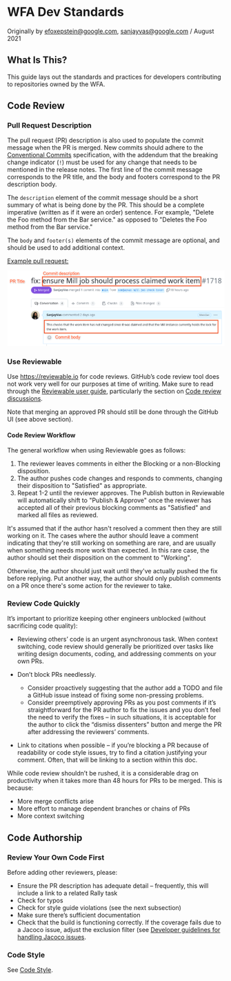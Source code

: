 # WFA Dev Standards

Originally by efoxepstein@google.com, sanjayvas@google.com / August 2021

## What Is This?

This guide lays out the standards and practices for developers contributing to
repositories owned by the WFA.

## Code Review

### Pull Request Description

The pull request (PR) description is also used to populate the commit message
when the PR is merged. New commits should adhere to the
[Conventional Commits](https://www.conventionalcommits.org/) specification, with
the addendum that the breaking change indicator (`!`) must be used for any
change that needs to be mentioned in the release notes. The first line of the
commit message corresponds to the PR title, and the body and footers correspond
to the PR description body.

The `description` element of the commit message should be a short summary of
what is being done by the PR. This should be a complete imperative (written as
if it were an order) sentence. For example, "Delete the Foo method from the Bar
service." as opposed to "Deletes the Foo method from the Bar service."

The `body` and `footer(s)` elements of the commit message are optional, and
should be used to add additional context.

[Example pull request:](https://github.com/world-federation-of-advertisers/cross-media-measurement/pull/1718)

![example pull request body](dev-std-body-ex.png)

### Use Reviewable

Use https://reviewable.io for code reviews. GitHub’s code review tool does not
work very well for our purposes at time of writing. Make sure to read through
the [Reviewable user guide](https://docs.reviewable.io/introduction.html),
particularly the section on
[Code review discussions](https://docs.reviewable.io/discussions.html).

Note that merging an approved PR should still be done through the GitHub UI (see
above section).

#### Code Review Workflow

The general workflow when using Reviewable goes as follows:

1.  The reviewer leaves comments in either the Blocking or a non-Blocking
    disposition.
1.  The author pushes code changes and responds to comments, changing their
    disposition to "Satisfied" as appropriate.
1.  Repeat 1-2 until the reviewer approves. The Publish button in Reviewable
    will automatically shift to "Publish & Approve" once the reviewer has
    accepted all of their previous blocking comments as "Satisfied" and marked
    all files as reviewed.

It's assumed that if the author hasn't resolved a comment then they are still
working on it. The cases where the author should leave a comment indicating that
they're still working on something are rare, and are usually when something
needs more work than expected. In this rare case, the author should set their
disposition on the comment to "Working".

Otherwise, the author should just wait until they've actually pushed the fix
before replying. Put another way, the author should only publish comments on a
PR once there's some action for the reviewer to take.

### Review Code Quickly

It’s important to prioritize keeping other engineers unblocked (without
sacrificing code quality):

*   Reviewing others’ code is an urgent asynchronous task. When context
    switching, code review should generally be prioritized over tasks like
    writing design documents, coding, and addressing comments on your own PRs.

*   Don’t block PRs needlessly.

    *   Consider proactively suggesting that the author add a TODO and file a
        GitHub issue instead of fixing some non-pressing problems.
    *   Consider preemptively approving PRs as you post comments if it’s
        straightforward for the PR author to fix the issues and you don’t feel
        the need to verify the fixes – in such situations, it is acceptable for
        the author to click the “dismiss dissenters” button and merge the PR
        after addressing the reviewers’ comments.

*   Link to citations when possible – if you’re blocking a PR because of
    readability or code style issues, try to find a citation justifying your
    comment. Often, that will be linking to a section within this doc.

While code review shouldn’t be rushed, it is a considerable drag on productivity
when it takes more than 48 hours for PRs to be merged. This is because:

*   More merge conflicts arise
*   More effort to manage dependent branches or chains of PRs
*   More context switching

## Code Authorship

### Review Your Own Code First

Before adding other reviewers, please:

*   Ensure the PR description has adequate detail – frequently, this will
    include a link to a related Rally task
*   Check for typos
*   Check for style guide violations (see the next subsection)
*   Make sure there’s sufficient documentation
*   Check that the build is functioning correctly. If the coverage fails due to a Jacoco issue, adjust the exclusion filter (see [Developer guidelines for handling Jacoco issues](kotlin-code-coverage.md#developer-guidelines-for-handling-jacoco-issues).

### Code Style

See [Code Style](code-style.md).
